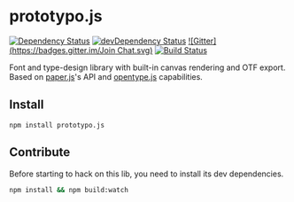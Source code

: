 # prototypo.js

[![Dependency Status](https://david-dm.org/byte-foundry/prototypo.js.svg?theme=shields.io)](https://david-dm.org/byte-foundry/prototypo.js)
[![devDependency Status](https://david-dm.org/byte-foundry/prototypo.js/dev-status.svg?theme=shields.io)](https://david-dm.org/byte-foundry/prototypo.js#info=devDependencies)
[![Gitter](https://badges.gitter.im/Join Chat.svg)](https://gitter.im/byte-foundry/prototypo?utm_source=badge&utm_medium=badge&utm_campaign=pr-badge&utm_content=badge)
[![Build Status](https://travis-ci.org/byte-foundry/prototypo.js.svg?branch=master)](https://travis-ci.org/byte-foundry/prototypo.js)

Font and type-design library with built-in canvas rendering and OTF export.
Based on [paper.js](https://github.com/paperjs/paper.js)'s API and [opentype.js](https://github.com/nodebox/opentype.js) capabilities.

## Install

`npm install prototypo.js`

## Contribute

Before starting to hack on this lib, you need to install its dev dependencies.

```bash
npm install && npm build:watch
```
